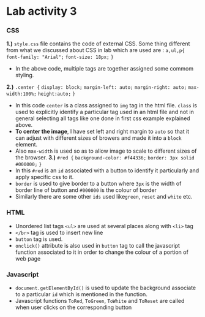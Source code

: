 # Lab activity 3

### CSS 
**1.)** `style.css` file contains the code of external CSS. 
Some thing different from what we discussed about CSS in lab which are used are :
`a,ul,p{`
  `font-family: "Arial";`
  `font-size: 18px;`
`}`
  - In the above code, multiple tags are together assigned some commom styling.

**2.)** `.center {`
  `display: block;`
  `margin-left: auto;`
  `margin-right: auto;`
  `max-width:100%;`
  `height:auto;`
`}`
  - In this code `center` is a class assigned to `img` tag in the html file. `class` is used to explicitly identify a particular tag used in an html file and not in general selecting all tags like one done in first css example explained above. 
  - **To center the image**, I have set left and right margin to `auto` so that it can adjust with different sizes of browers and made it into a `block` element. 
  - Also `max-width` is used so as to allow image to scale to different sizes of the browser.
**3.)** `#red {`
  `background-color: #f44336;`
  `border: 3px solid #000000;`
`}`
- In this `#red` is an `id` associated with a button to identify it particularly and apply specific css to it.
- `border` is used to give border to a button where `3px` is the width of border  line of button and `#000000` is the colour of border
- Similarly there are some other `ids` used like`green`, `reset` and `white` etc.

### HTML
- Unordered list tags `<ul>` are used at several places along with `<li>` tag
- `</br>` tag is used to insert new line
- `button` tag is used. 
- `onclick()` attribute is also used in `button` tag to call the javascript function associated to it in order to change the colour of a portion of web page 
### Javascript
 - `document.getElementById()` is used to update the background associate to a particular `id` which is mentioned in the function.
 - Javascript functions `ToRed`, `ToGreen`, `ToWhite` and `ToReset` are called when user clicks on the corresponding button